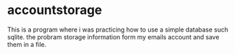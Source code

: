 # accountstorage
 This is a program where i was practicing how to use a simple database such sqlite. the probram storage information form my emails account and save them in a file.
